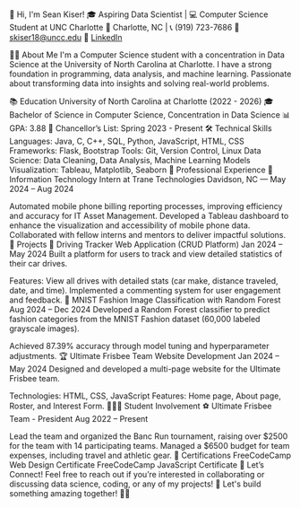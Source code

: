 👋 Hi, I'm Sean Kiser!
🎓 Aspiring Data Scientist | 💻 Computer Science Student at UNC Charlotte
📍 Charlotte, NC | 📞 (919) 723-7686
📧 skiser18@uncc.edu
🔗 [LinkedIn ](https://www.linkedin.com/in/sean-kiser/)

🧑‍💻 About Me
I'm a Computer Science student with a concentration in Data Science at the University of North Carolina at Charlotte. I have a strong foundation in programming, data analysis, and machine learning. Passionate about transforming data into insights and solving real-world problems.

📚 Education
University of North Carolina at Charlotte (2022 - 2026)
🎓 Bachelor of Science in Computer Science, Concentration in Data Science
📊 GPA: 3.88
🏅 Chancellor’s List: Spring 2023 - Present
🛠️ Technical Skills
Languages: Java, C, C++, SQL, Python, JavaScript, HTML, CSS
Frameworks: Flask, Bootstrap
Tools: Git, Version Control, Linux
Data Science: Data Cleaning, Data Analysis, Machine Learning Models
Visualization: Tableau, Matplotlib, Seaborn
💼 Professional Experience
🏢 Information Technology Intern at Trane Technologies
Davidson, NC — May 2024 – Aug 2024

Automated mobile phone billing reporting processes, improving efficiency and accuracy for IT Asset Management.
Developed a Tableau dashboard to enhance the visualization and accessibility of mobile phone data.
Collaborated with fellow interns and mentors to deliver impactful solutions.
📂 Projects
🚗 Driving Tracker Web Application (CRUD Platform)
Jan 2024 – May 2024
Built a platform for users to track and view detailed statistics of their car drives.

Features: View all drives with detailed stats (car make, distance traveled, date, and time).
Implemented a commenting system for user engagement and feedback.
👗 MNIST Fashion Image Classification with Random Forest
Aug 2024 – Dec 2024
Developed a Random Forest classifier to predict fashion categories from the MNIST Fashion dataset (60,000 labeled grayscale images).

Achieved 87.39% accuracy through model tuning and hyperparameter adjustments.
🏆 Ultimate Frisbee Team Website Development
Jan 2024 – May 2024
Designed and developed a multi-page website for the Ultimate Frisbee team.

Technologies: HTML, CSS, JavaScript
Features: Home page, About page, Roster, and Interest Form.
🧑‍🤝‍🧑 Student Involvement
⚽ Ultimate Frisbee Team - President
Aug 2022 – Present

Lead the team and organized the Banc Run tournament, raising over $2500 for the team with 14 participating teams.
Managed a $6500 budget for team expenses, including travel and athletic gear.
📖 Certifications
FreeCodeCamp Web Design Certificate
FreeCodeCamp JavaScript Certificate
🚀 Let’s Connect!
Feel free to reach out if you’re interested in collaborating or discussing data science, coding, or any of my projects! 💬
Let's build something amazing together! 🔧💡
